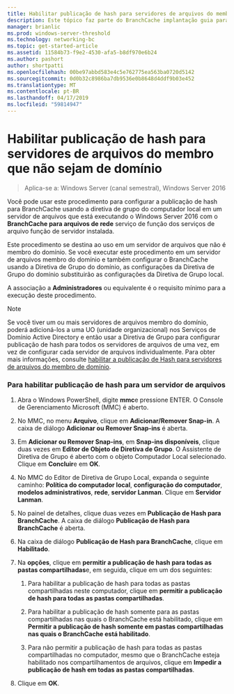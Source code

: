 ```yaml
---
title: Habilitar publicação de hash para servidores de arquivos do membro que não sejam de domínio
description: Este tópico faz parte do BranchCache implantação guia para o Windows Server 2016, que demonstra como implantar o BranchCache nos modos de cache hospedado e distribuído para otimizar o uso de largura de banda WAN em filiais
manager: brianlic
ms.prod: windows-server-threshold
ms.technology: networking-bc
ms.topic: get-started-article
ms.assetid: 11584b73-f9e2-4530-afa5-b8df970e6b24
ms.author: pashort
author: shortpatti
ms.openlocfilehash: 00be97abbd583e4c5e762775ea563ba0720d5142
ms.sourcegitcommit: 0d0b32c8986ba7db9536e0b8648d4ddf9b03e452
ms.translationtype: MT
ms.contentlocale: pt-BR
ms.lasthandoff: 04/17/2019
ms.locfileid: "59814947"
---
```

# <a name="enable-hash-publication-for-non-domain-member-file-servers"></a>Habilitar publicação de hash para servidores de arquivos do membro que não sejam de domínio

>Aplica-se a: Windows Server (canal semestral), Windows Server 2016

Você pode usar este procedimento para configurar a publicação de hash para BranchCache usando a diretiva de grupo do computador local em um servidor de arquivos que está executando o Windows Server 2016 com o **BranchCache para arquivos de rede** serviço de função dos serviços de arquivo função de servidor instalada.  
  
Este procedimento se destina ao uso em um servidor de arquivos que não é membro do domínio. Se você executar este procedimento em um servidor de arquivos membro do domínio e também configurar o BranchCache usando a Diretiva de Grupo do domínio, as configurações da Diretiva de Grupo do domínio substituirão as configurações da Diretiva de Grupo local.  
  
A associação a **Administradores** ou equivalente é o requisito mínimo para a execução deste procedimento.  
  
> [!NOTE]  
> Se você tiver um ou mais servidores de arquivos membro do domínio, poderá adicioná-los a uma UO (unidade organizacional) nos Serviços de Domínio Active Directory e então usar a Diretiva de Grupo para configurar publicação de hash para todos os servidores de arquivos de uma vez, em vez de configurar cada servidor de arquivos individualmente. Para obter mais informações, consulte [habilitar a publicação de Hash para servidores de arquivos do membro de domínio](../../branchcache/deploy/Enable-Hash-Publication-for-Domain-Member-File-Servers.md).  
  
### <a name="to-enable-hash-publication-for-one-file-server"></a>Para habilitar publicação de hash para um servidor de arquivos  
  
1.  Abra o Windows PowerShell, digite **mmc**e pressione ENTER. O Console de Gerenciamento Microsoft (MMC) é aberto.  
  
2.  No MMC, no menu **Arquivo**, clique em **Adicionar/Remover Snap-in**. A caixa de diálogo **Adicionar ou Remover Snap-ins** é aberta.  
  
3.  Em **Adicionar ou Remover Snap-ins**, em **Snap-ins disponíveis**, clique duas vezes em **Editor de Objeto de Diretiva de Grupo**. O Assistente de Diretiva de Grupo é aberto com o objeto Computador Local selecionado. Clique em **Concluir**e em **OK**.  
  
4.  No MMC do Editor de Diretiva de Grupo Local, expanda o seguinte caminho: **Política do computador local**, **configuração do computador**, **modelos administrativos**, **rede**, **servidor Lanman**. Clique em **Servidor Lanman**.  
  
5.  No painel de detalhes, clique duas vezes em **Publicação de Hash para BranchCache**. A caixa de diálogo **Publicação de Hash para BranchCache** é aberta.  
  
6.  Na caixa de diálogo **Publicação de Hash para BranchCache**, clique em **Habilitado**.  
  
7.  Na **opções**, clique em **permitir a publicação de hash para todas as pastas compartilhadas**e, em seguida, clique em um dos seguintes:  
  
    1.  Para habilitar a publicação de hash para todas as pastas compartilhadas neste computador, clique em **permitir a publicação de hash para todas as pastas compartilhadas**.  
  
    2.  Para habilitar a publicação de hash somente para as pastas compartilhadas nas quais o BranchCache está habilitado, clique em **Permitir a publicação de hash somente em pastas compartilhadas nas quais o BranchCache está habilitado**.  
  
    3.  Para não permitir a publicação de hash para todas as pastas compartilhadas no computador, mesmo que o BranchCache esteja habilitado nos compartilhamentos de arquivos, clique em **Impedir a publicação de hash em todas as pastas compartilhadas**.  
  
8.  Clique em **OK**.  
  


